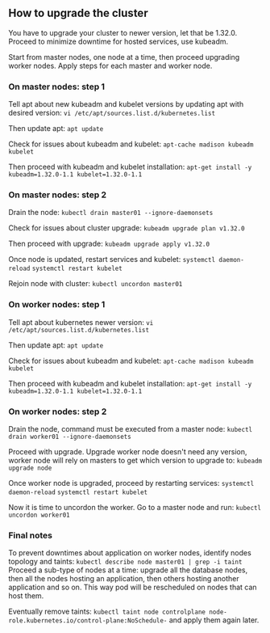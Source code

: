 ## How to upgrade the cluster
You have to upgrade your cluster to newer version, let that be 1.32.0. Proceed to minimize downtime for hosted services, use kubeadm.

Start from master nodes, one node at a time, then proceed upgrading worker nodes. Apply steps for each master and worker node.

### On master nodes: step 1
Tell apt about new kubeadm and kubelet versions by updating apt with desired version:
`vi /etc/apt/sources.list.d/kubernetes.list`

Then update apt:
`apt update`

Check for issues about kubeadm and kubelet:
`apt-cache madison kubeadm kubelet`

Then proceed with kubeadm and kubelet installation:
`apt-get install -y kubeadm=1.32.0-1.1 kubelet=1.32.0-1.1`

### On master nodes: step 2
Drain the node:
`kubectl drain master01 --ignore-daemonsets`

Check for issues about cluster upgrade:
`kubeadm upgrade plan v1.32.0`

Then proceed with upgrade:
`kubeadm upgrade apply v1.32.0`

Once node is updated, restart services and kubelet:
`systemctl daemon-reload`
`systemctl restart kubelet`

Rejoin node with cluster:
`kubectl uncordon master01`

### On worker nodes: step 1
Tell apt about kubernetes newer version:
`vi /etc/apt/sources.list.d/kubernetes.list`

Then update apt:
`apt update`

Check for issues about kubeadm and kubelet:
`apt-cache madison kubeadm kubelet`

Then proceed with kubeadm and kubelet installation:
`apt-get install -y kubeadm=1.32.0-1.1 kubelet=1.32.0-1.1`

### On worker nodes: step 2
Drain the node, command must be executed from a master node:
`kubectl drain worker01 --ignore-daemonsets`

Proceed with upgrade. Upgrade worker node doesn't need any version, worker node will rely on masters to get which version to upgrade to:
`kubeadm upgrade node`

Once worker node is upgraded, proceed by restarting services:
`systemctl daemon-reload`
`systemctl restart kubelet`

Now it is time to uncordon the worker. Go to a master node and run:
`kubectl uncordon worker01`

### Final notes
To prevent downtimes about application on worker nodes, identify nodes topology and taints:
`kubectl describe node master01 | grep -i taint`
Proceed a sub-type of nodes at a time: upgrade all the database nodes, then all the nodes hosting an application, then others hosting another application and so on. This way pod will be rescheduled on nodes that can host them.

Eventually remove taints:
`kubectl taint node controlplane node-role.kubernetes.io/control-plane:NoSchedule-`
and apply them again later.
